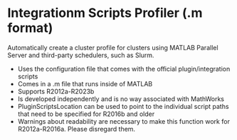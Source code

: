 # Integrationm Scripts Profiler (.m format)
Automatically create a cluster profile for clusters using MATLAB Parallel Server and third-party schedulers, such as Slurm.
- Uses the configuration file that comes with the official plugin/integration scripts
- Comes in a .m file that runs inside of MATLAB
- Supports R2012a-R2023b
- Is developed independently and is no way associated with MathWorks
- PluginScriptsLocation can be used to point to the individual script paths that need to be specified for R2016b and older
- Warnings about readability are necessary to make this function work for R2012a-R2016a. Please disregard them.
